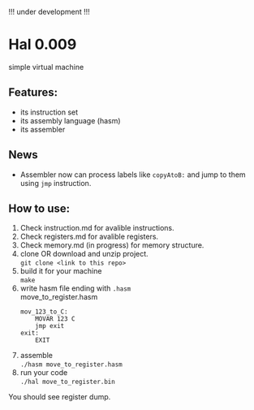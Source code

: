 !!! under development !!!
# Hal 0.009
simple virtual machine
## Features:
- its instruction set
- its assembly language (hasm)
- its assembler

## News
- Assembler now can process labels like `copyAtoB:` and jump to them using `jmp` instruction.

## How to use:
1. Check instruction.md for avalible instructions.
2. Check registers.md for avalible registers.
3. Check memory.md (in progress) for memory structure.
4. clone OR download and unzip project.  
   `git clone <link to this repo>`
5. build it for your machine  
   `make`
6. write hasm file ending with `.hasm`  
   move_to_register.hasm
   ```
   mov_123_to_C:
	   MOVAR 123 C
	   jmp exit
   exit:
	   EXIT
   ```
7. assemble  
   `./hasm move_to_register.hasm`
8. run your code  
   `./hal move_to_register.bin`

You should see register dump.
